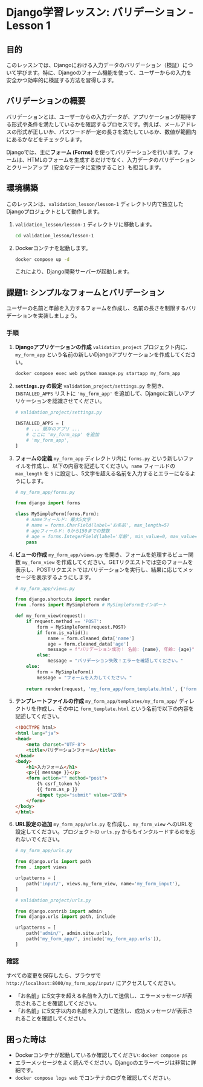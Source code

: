 # Django学習レッスン: バリデーション - Lesson 1

## 目的

このレッスンでは、Djangoにおける入力データのバリデーション（検証）について学びます。特に、Djangoのフォーム機能を使って、ユーザーからの入力を安全かつ効率的に検証する方法を習得します。

## バリデーションの概要

バリデーションとは、ユーザーからの入力データが、アプリケーションが期待する形式や条件を満たしているかを確認するプロセスです。例えば、メールアドレスの形式が正しいか、パスワードが一定の長さを満たしているか、数値が範囲内にあるかなどをチェックします。

Djangoでは、主に**フォーム (Forms)** を使ってバリデーションを行います。フォームは、HTMLのフォームを生成するだけでなく、入力データのバリデーションとクリーンアップ（安全なデータに変換すること）も担当します。

## 環境構築

このレッスンは、`validation_lesson/lesson-1` ディレクトリ内で独立したDjangoプロジェクトとして動作します。

1.  `validation_lesson/lesson-1` ディレクトリに移動します。
    ```bash
    cd validation_lesson/lesson-1
    ```
2.  Dockerコンテナを起動します。
    ```bash
    docker compose up -d
    ```
    これにより、Django開発サーバーが起動します。

## 課題1: シンプルなフォームとバリデーション

ユーザーの名前と年齢を入力するフォームを作成し、名前の長さを制限するバリデーションを実装しましょう。

### 手順

1.  **Djangoアプリケーションの作成**
    `validation_project` プロジェクト内に、`my_form_app` という名前の新しいDjangoアプリケーションを作成してください。
    ```bash
    docker compose exec web python manage.py startapp my_form_app
    ```

2.  **`settings.py` の設定**
    `validation_project/settings.py` を開き、`INSTALLED_APPS` リストに `'my_form_app'` を追加して、Djangoに新しいアプリケーションを認識させてください。

    ```python
    # validation_project/settings.py

    INSTALLED_APPS = [
        # ... 既存のアプリ ...
        # ここに 'my_form_app' を追加
        # 'my_form_app',
    ]
    ```

3.  **フォームの定義**
    `my_form_app` ディレクトリ内に `forms.py` という新しいファイルを作成し、以下の内容を記述してください。`name` フィールドの `max_length` を `5` に設定し、5文字を超える名前を入力するとエラーになるようにします。

    ```python
    # my_form_app/forms.py

    from django import forms

    class MySimpleForm(forms.Form):
        # nameフィールド: 最大5文字
        # name = forms.CharField(label='お名前', max_length=5)
        # ageフィールド: 0から150までの整数
        # age = forms.IntegerField(label='年齢', min_value=0, max_value=150)
        pass
    ```

4.  **ビューの作成**
    `my_form_app/views.py` を開き、フォームを処理するビュー関数 `my_form_view` を作成してください。GETリクエストでは空のフォームを表示し、POSTリクエストではバリデーションを実行し、結果に応じてメッセージを表示するようにします。

    ```python
    # my_form_app/views.py

    from django.shortcuts import render
    from .forms import MySimpleForm # MySimpleFormをインポート

    def my_form_view(request):
        if request.method == 'POST':
            form = MySimpleForm(request.POST)
            if form.is_valid():
                name = form.cleaned_data['name']
                age = form.cleaned_data['age']
                message = f"バリデーション成功！ 名前: {name}, 年齢: {age}"
            else:
                message = "バリデーション失敗！エラーを確認してください。"
        else:
            form = MySimpleForm()
            message = "フォームを入力してください。"
        
        return render(request, 'my_form_app/form_template.html', {'form': form, 'message': message})
    ```

5.  **テンプレートファイルの作成**
    `my_form_app/templates/my_form_app/` ディレクトリを作成し、その中に `form_template.html` という名前で以下の内容を記述してください。

    ```html
    <!DOCTYPE html>
    <html lang="ja">
    <head>
        <meta charset="UTF-8">
        <title>バリデーションフォーム</title>
    </head>
    <body>
        <h1>入力フォーム</h1>
        <p>{{ message }}</p>
        <form action="" method="post">
            {% csrf_token %}
            {{ form.as_p }}
            <input type="submit" value="送信">
        </form>
    </body>
    </html>
    ```

6.  **URL設定の追加**
    `my_form_app/urls.py` を作成し、`my_form_view` へのURLを設定してください。プロジェクトの `urls.py` からもインクルードするのを忘れないでください。

    ```python
    # my_form_app/urls.py

    from django.urls import path
    from . import views

    urlpatterns = [
        path('input/', views.my_form_view, name='my_form_input'),
    ]
    ```

    ```python
    # validation_project/urls.py

    from django.contrib import admin
    from django.urls import path, include

    urlpatterns = [
        path('admin/', admin.site.urls),
        path('my_form_app/', include('my_form_app.urls')),
    ]
    ```

### 確認

すべての変更を保存したら、ブラウザで `http://localhost:8000/my_form_app/input/` にアクセスしてください。

*   「お名前」に5文字を超える名前を入力して送信し、エラーメッセージが表示されることを確認してください。
*   「お名前」に5文字以内の名前を入力して送信し、成功メッセージが表示されることを確認してください。

## 困った時は

*   Dockerコンテナが起動しているか確認してください: `docker compose ps`
*   エラーメッセージをよく読んでください。Djangoのエラーページは非常に詳細です。
*   `docker compose logs web` でコンテナのログを確認してください。
